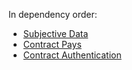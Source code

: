 In dependency order:
* [Subjective Data](eep-draft_subjective_data.md)
* [Contract Pays](eep-draft_contract_pays.md)
* [Contract Authentication](eep-draft_contract_trx_auth.md)

